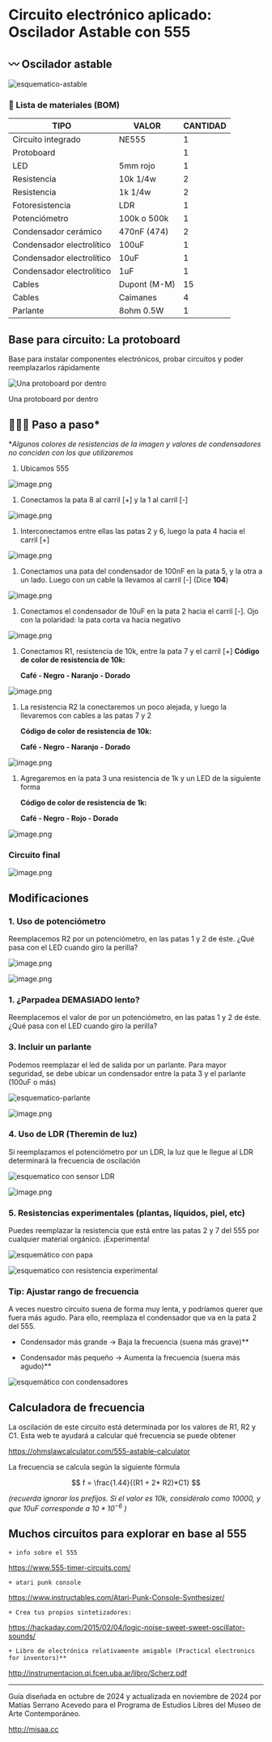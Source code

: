 # Circuito electrónico aplicado: Oscilador Astable con 555

## 〰️ Oscilador astable

![esquematico-astable](./archivos/esquematico-astable.png)

### 🎱 Lista de materiales (BOM)

| **TIPO**                  | **VALOR**    | **CANTIDAD** |
| ------------------------- | -----------  | ------------ |
| Circuito integrado        | NE555        | 1            |
| Protoboard                |              | 1            |
| LED                       | 5mm rojo     | 1            |
| Resistencia               | 10k 1/4w     | 2            |
| Resistencia               | 1k 1/4w      | 2            |
| Fotoresistencia           | LDR          | 1            |
| Potenciómetro             | 100k o 500k  | 1            |
| Condensador cerámico      | 470nF (474)  | 2            |
| Condensador electrolítico | 100uF        | 1            |
| Condensador electrolítico | 10uF         | 1            |
| Condensador electrolítico | 1uF          | 1            |
| Cables                    | Dupont (M-M) | 15           |
| Cables                    | Caimanes     | 4            |
| Parlante                  | 8ohm 0.5W    | 1            |

## Base para circuito: La protoboard

Base para instalar componentes electrónicos, probar circuitos y poder reemplazarlos rápidamente

![Una protoboard por dentro](./archivos/imagen-00.png)

Una protoboard por dentro

## 🚶🏽‍♂️ Paso a paso*

**Algunos colores de resistencias de la imagen y valores de condensadores no conciden con los que utilizaremos*

1. Ubicamos 555

![image.png](./archivos/imagen-01.png)

1. Conectamos la pata 8 al carril [+] y la 1 al carril [-]

![image.png](./archivos/imagen-02.png)

1. Interconectamos entre ellas las patas 2 y 6, luego la pata 4 hacia el carril [+]

![image.png](./archivos/imagen-03.png)

1. Conectamos una pata del condensador de 100nF en la pata 5, y la otra a un lado. Luego con un cable la llevamos al carril [-] (Dice **104**)

![image.png](./archivos/imagen-04.png)

1. Conectamos el condensador de 10uF en la pata 2 hacia el carril [-]. Ojo con la polaridad: la pata corta va hacia negativo

![image.png](./archivos/imagen-05.png)

1. Conectamos R1, resistencia de 10k, entre la pata 7 y el carril [+]
**Código de color de resistencia de 10k:**

    **Café - Negro - Naranjo - Dorado**

![image.png](./archivos/imagen-06.png)

1. La resistencia R2 la conectaremos un poco alejada, y luego la llevaremos con cables a las patas 7 y 2

    **Código de color de resistencia de 10k:**

    **Café - Negro - Naranjo - Dorado**

![image.png](./archivos/imagen-07.png)

1. Agregaremos en la pata 3 una resistencia de 1k y un LED de la siguiente forma

    **Código de color de resistencia de 1k:**

    **Café - Negro - Rojo - Dorado**

![image.png](./archivos/imagen-08.png)

### Circuito final

![image.png](./archivos/imagen-09.png)

## Modificaciones

### 1. Uso de potenciómetro

Reemplacemos R2 por un potenciómetro, en las patas 1 y 2 de éste. ¿Qué pasa con el LED cuando giro la perilla?

![image.png](./archivos/imagen-10.png)

![image.png](./archivos/imagen-11.png)

### 1. ¿Parpadea DEMASIADO lento?

Reemplacemos el valor de por un potenciómetro, en las patas 1 y 2 de éste. ¿Qué pasa con el LED cuando giro la perilla?

### 3. Incluir un parlante

Podemos reemplazar el led de salida por un parlante. Para mayor seguridad, se debe ubicar un condensador entre la pata 3 y el parlante (100uF o más)

![esquematico-parlante](./archivos/esquematico-parlante.png)

![image.png](archivos/imagen-12.png)

### 4. Uso de LDR (Theremin de luz)

Si reemplazamos el potenciómetro por un LDR, la luz que le llegue al LDR determinará la frecuencia de oscilación

![esquematico con sensor LDR](./archivos/esquematico-ldr.pngg)

![image.png](./archivos/archivos/imagen-13.png)

### 5. Resistencias experimentales (plantas, líquidos, piel, etc)

Puedes reemplazar la resistencia que está entre las patas 2 y 7 del 555 por cualquier material orgánico. ¡Experimenta!

![esquemático con papa](./archivos/esquematico-papa.png)

![esquematico con resistencia experimental](./archivos/esquematico-experimental.png)

### Tip: Ajustar rango de frecuencia

A veces nuestro circuito suena de forma muy lenta, y podríamos querer que fuera más agudo. Para ello, reemplaza el condensador que va en la pata 2 del 555.

* Condensador más grande → Baja la frecuencia (suena más grave)**

* Condensador más pequeño → Aumenta la frecuencia (suena más agudo)**

![esquemático con condensadores](./archivos/esquematico-condensador.png)

## Calculadora de frecuencia

La oscilación de este circuito está determinada por los valores de R1, R2 y C1. Esta web te ayudará a calcular qué frecuencia se puede obtener

<https://ohmslawcalculator.com/555-astable-calculator>

La frecuencia se calcula según la siguiente fórmula

$$
f =  \frac{1.44}{(R1 + 2* R2)*C1}
$$

*(recuerda ignorar los prefijos. Si el valor es 10k, considéralo como 10000, y que 10uF corresponde a $10 * 10^{-6}$
)*

## Muchos circuitos para explorar en base al 555

    + info sobre el 555

<https://www.555-timer-circuits.com/>

    + atari punk console
<https://www.instructables.com/Atari-Punk-Console-Synthesizer/>

    + Crea tus propios sintetizadores:

<https://hackaday.com/2015/02/04/logic-noise-sweet-sweet-oscillator-sounds/>

    + Libro de electrónica relativamente amigable (Practical electronics for inventors)**

<http://instrumentacion.qi.fcen.uba.ar/libro/Scherz.pdf>

---

Guía diseñada en octubre de 2024 y actualizada en noviembre de 2024 por Matías Serrano Acevedo para el Programa de Estudios Libres del Museo de Arte Contemporáneo.

<http://misaa.cc>
